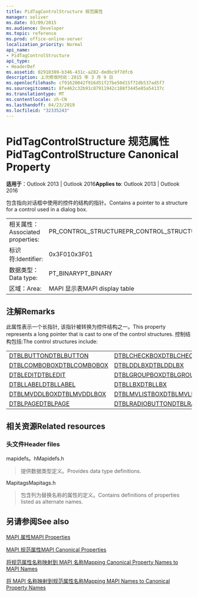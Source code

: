 ```yaml
---
title: PidTagControlStructure 规范属性
manager: soliver
ms.date: 03/09/2015
ms.audience: Developer
ms.topic: reference
ms.prod: office-online-server
localization_priority: Normal
api_name:
- PidTagControlStructure
api_type:
- HeaderDef
ms.assetid: 02910389-b346-431c-a282-dedbc9f7dfc6
description: 上次修改时间：2015 年 3 月 9 日
ms.openlocfilehash: cf91620042f916d51f27be50d15f72db537ad5f7
ms.sourcegitcommit: 8fe462c32b91c87911942c188f3445e85a54137c
ms.translationtype: MT
ms.contentlocale: zh-CN
ms.lasthandoff: 04/23/2019
ms.locfileid: "32335243"
---
```

# <a name="pidtagcontrolstructure-canonical-property"></a><span data-ttu-id="f0f9a-103">PidTagControlStructure 规范属性</span><span class="sxs-lookup"><span data-stu-id="f0f9a-103">PidTagControlStructure Canonical Property</span></span>

  
  
<span data-ttu-id="f0f9a-104">**适用于**：Outlook 2013 | Outlook 2016</span><span class="sxs-lookup"><span data-stu-id="f0f9a-104">**Applies to**: Outlook 2013 | Outlook 2016</span></span> 
  
<span data-ttu-id="f0f9a-105">包含指向对话框中使用的控件的结构的指针。</span><span class="sxs-lookup"><span data-stu-id="f0f9a-105">Contains a pointer to a structure for a control used in a dialog box.</span></span> 
  
|||
|:-----|:-----|
|<span data-ttu-id="f0f9a-106">相关属性：</span><span class="sxs-lookup"><span data-stu-id="f0f9a-106">Associated properties:</span></span>  <br/> |<span data-ttu-id="f0f9a-107">PR_CONTROL_STRUCTURE</span><span class="sxs-lookup"><span data-stu-id="f0f9a-107">PR_CONTROL_STRUCTURE</span></span>  <br/> |
|<span data-ttu-id="f0f9a-108">标识符:</span><span class="sxs-lookup"><span data-stu-id="f0f9a-108">Identifier:</span></span>  <br/> |<span data-ttu-id="f0f9a-109">0x3F01</span><span class="sxs-lookup"><span data-stu-id="f0f9a-109">0x3F01</span></span>  <br/> |
|<span data-ttu-id="f0f9a-110">数据类型：</span><span class="sxs-lookup"><span data-stu-id="f0f9a-110">Data type:</span></span>  <br/> |<span data-ttu-id="f0f9a-111">PT_BINARY</span><span class="sxs-lookup"><span data-stu-id="f0f9a-111">PT_BINARY</span></span>  <br/> |
|<span data-ttu-id="f0f9a-112">区域：</span><span class="sxs-lookup"><span data-stu-id="f0f9a-112">Area:</span></span>  <br/> |<span data-ttu-id="f0f9a-113">MAPI 显示表</span><span class="sxs-lookup"><span data-stu-id="f0f9a-113">MAPI display table</span></span>  <br/> |
   
## <a name="remarks"></a><span data-ttu-id="f0f9a-114">注解</span><span class="sxs-lookup"><span data-stu-id="f0f9a-114">Remarks</span></span>

<span data-ttu-id="f0f9a-115">此属性表示一个长指针, 该指针被转换为控件结构之一。</span><span class="sxs-lookup"><span data-stu-id="f0f9a-115">This property represents a long pointer that is cast to one of the control structures.</span></span> <span data-ttu-id="f0f9a-116">控制结构包括:</span><span class="sxs-lookup"><span data-stu-id="f0f9a-116">The control structures include:</span></span>
  
|||
|:-----|:-----|
|[<span data-ttu-id="f0f9a-117">DTBLBUTTON</span><span class="sxs-lookup"><span data-stu-id="f0f9a-117">DTBLBUTTON</span></span>](dtblbutton.md) <br/> |[<span data-ttu-id="f0f9a-118">DTBLCHECKBOX</span><span class="sxs-lookup"><span data-stu-id="f0f9a-118">DTBLCHECKBOX</span></span>](dtblcheckbox.md) <br/> |
|[<span data-ttu-id="f0f9a-119">DTBLCOMBOBOX</span><span class="sxs-lookup"><span data-stu-id="f0f9a-119">DTBLCOMBOBOX</span></span>](dtblcombobox.md) <br/> |[<span data-ttu-id="f0f9a-120">DTBLDDLBX</span><span class="sxs-lookup"><span data-stu-id="f0f9a-120">DTBLDDLBX</span></span>](dtblddlbx.md) <br/> |
|[<span data-ttu-id="f0f9a-121">DTBLEDIT</span><span class="sxs-lookup"><span data-stu-id="f0f9a-121">DTBLEDIT</span></span>](dtbledit.md) <br/> |[<span data-ttu-id="f0f9a-122">DTBLGROUPBOX</span><span class="sxs-lookup"><span data-stu-id="f0f9a-122">DTBLGROUPBOX</span></span>](dtblgroupbox.md) <br/> |
|[<span data-ttu-id="f0f9a-123">DTBLLABEL</span><span class="sxs-lookup"><span data-stu-id="f0f9a-123">DTBLLABEL</span></span>](dtbllabel.md) <br/> |[<span data-ttu-id="f0f9a-124">DTBLLBX</span><span class="sxs-lookup"><span data-stu-id="f0f9a-124">DTBLLBX</span></span>](dtbllbx.md) <br/> |
|[<span data-ttu-id="f0f9a-125">DTBLMVDDLBOX</span><span class="sxs-lookup"><span data-stu-id="f0f9a-125">DTBLMVDDLBOX</span></span>](dtblmvddlbox.md) <br/> |[<span data-ttu-id="f0f9a-126">DTBLMVLISTBOX</span><span class="sxs-lookup"><span data-stu-id="f0f9a-126">DTBLMVLISTBOX</span></span>](dtblmvlistbox.md) <br/> |
|[<span data-ttu-id="f0f9a-127">DTBLPAGE</span><span class="sxs-lookup"><span data-stu-id="f0f9a-127">DTBLPAGE</span></span>](dtblpage.md) <br/> |[<span data-ttu-id="f0f9a-128">DTBLRADIOBUTTON</span><span class="sxs-lookup"><span data-stu-id="f0f9a-128">DTBLRADIOBUTTON</span></span>](dtblradiobutton.md) <br/> |
   
## <a name="related-resources"></a><span data-ttu-id="f0f9a-129">相关资源</span><span class="sxs-lookup"><span data-stu-id="f0f9a-129">Related resources</span></span>

### <a name="header-files"></a><span data-ttu-id="f0f9a-130">头文件</span><span class="sxs-lookup"><span data-stu-id="f0f9a-130">Header files</span></span>

<span data-ttu-id="f0f9a-131">mapidefs。h</span><span class="sxs-lookup"><span data-stu-id="f0f9a-131">Mapidefs.h</span></span>
  
> <span data-ttu-id="f0f9a-132">提供数据类型定义。</span><span class="sxs-lookup"><span data-stu-id="f0f9a-132">Provides data type definitions.</span></span>
    
<span data-ttu-id="f0f9a-133">Mapitags</span><span class="sxs-lookup"><span data-stu-id="f0f9a-133">Mapitags.h</span></span>
  
> <span data-ttu-id="f0f9a-134">包含列为替换名称的属性的定义。</span><span class="sxs-lookup"><span data-stu-id="f0f9a-134">Contains definitions of properties listed as alternate names.</span></span>
    
## <a name="see-also"></a><span data-ttu-id="f0f9a-135">另请参阅</span><span class="sxs-lookup"><span data-stu-id="f0f9a-135">See also</span></span>



[<span data-ttu-id="f0f9a-136">MAPI 属性</span><span class="sxs-lookup"><span data-stu-id="f0f9a-136">MAPI Properties</span></span>](mapi-properties.md)
  
[<span data-ttu-id="f0f9a-137">MAPI 规范属性</span><span class="sxs-lookup"><span data-stu-id="f0f9a-137">MAPI Canonical Properties</span></span>](mapi-canonical-properties.md)
  
[<span data-ttu-id="f0f9a-138">将规范属性名称映射到 MAPI 名称</span><span class="sxs-lookup"><span data-stu-id="f0f9a-138">Mapping Canonical Property Names to MAPI Names</span></span>](mapping-canonical-property-names-to-mapi-names.md)
  
[<span data-ttu-id="f0f9a-139">将 MAPI 名称映射到规范属性名称</span><span class="sxs-lookup"><span data-stu-id="f0f9a-139">Mapping MAPI Names to Canonical Property Names</span></span>](mapping-mapi-names-to-canonical-property-names.md)

